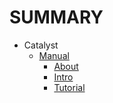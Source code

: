 # SUMMARY
* Catalyst
  * [Manual](Perl/Catalyst/Manual/index.md)
    * [About](Perl/Catalyst/Manual/About.md)
    * [Intro](Perl/Catalyst/Manual/Intro.md)
    * [Tutorial](Perl/Catalyst/Manual/Tutorial/index.md)
